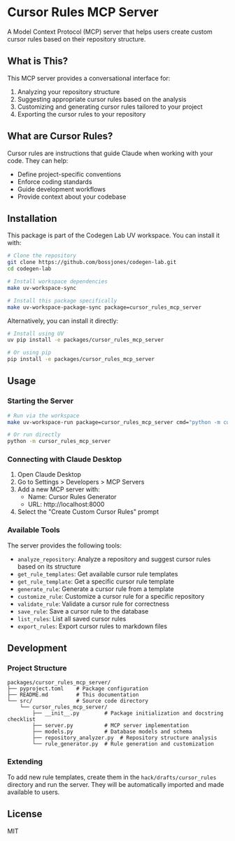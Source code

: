 # Cursor Rules MCP Server

A Model Context Protocol (MCP) server that helps users create custom cursor rules based on their repository structure.

## What is This?

This MCP server provides a conversational interface for:

1. Analyzing your repository structure
2. Suggesting appropriate cursor rules based on the analysis
3. Customizing and generating cursor rules tailored to your project
4. Exporting the cursor rules to your repository

## What are Cursor Rules?

Cursor rules are instructions that guide Claude when working with your code. They can help:
- Define project-specific conventions
- Enforce coding standards
- Guide development workflows
- Provide context about your codebase

## Installation

This package is part of the Codegen Lab UV workspace. You can install it with:

```bash
# Clone the repository
git clone https://github.com/bossjones/codegen-lab.git
cd codegen-lab

# Install workspace dependencies
make uv-workspace-sync

# Install this package specifically
make uv-workspace-package-sync package=cursor_rules_mcp_server
```

Alternatively, you can install it directly:

```bash
# Install using UV
uv pip install -e packages/cursor_rules_mcp_server

# Or using pip
pip install -e packages/cursor_rules_mcp_server
```

## Usage

### Starting the Server

```bash
# Run via the workspace
make uv-workspace-run package=cursor_rules_mcp_server cmd="python -m cursor_rules_mcp_server"

# Or run directly
python -m cursor_rules_mcp_server
```

### Connecting with Claude Desktop

1. Open Claude Desktop
2. Go to Settings > Developers > MCP Servers
3. Add a new MCP server with:
   - Name: Cursor Rules Generator
   - URL: http://localhost:8000
4. Select the "Create Custom Cursor Rules" prompt

### Available Tools

The server provides the following tools:

- `analyze_repository`: Analyze a repository and suggest cursor rules based on its structure
- `get_rule_templates`: Get available cursor rule templates
- `get_rule_template`: Get a specific cursor rule template
- `generate_rule`: Generate a cursor rule from a template
- `customize_rule`: Customize a cursor rule for a specific repository
- `validate_rule`: Validate a cursor rule for correctness
- `save_rule`: Save a cursor rule to the database
- `list_rules`: List all saved cursor rules
- `export_rules`: Export cursor rules to markdown files

## Development

### Project Structure

```
packages/cursor_rules_mcp_server/
├── pyproject.toml    # Package configuration
├── README.md         # This documentation
└── src/              # Source code directory
    └── cursor_rules_mcp_server/
        ├── __init__.py        # Package initialization and docstring checklist
        ├── server.py          # MCP server implementation
        ├── models.py          # Database models and schema
        ├── repository_analyzer.py  # Repository structure analysis
        └── rule_generator.py  # Rule generation and customization
```

### Extending

To add new rule templates, create them in the `hack/drafts/cursor_rules` directory and run the server. They will be automatically imported and made available to users.

## License

MIT
